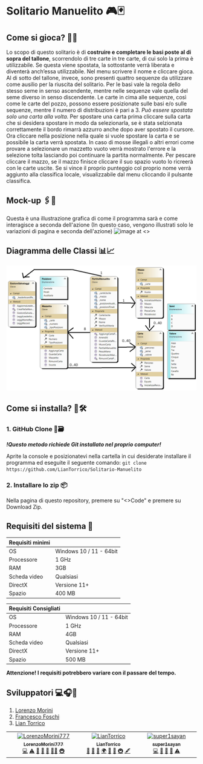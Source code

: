 # **Solitario Manuelito** 🎮🃏
##  **Come si gioca?** 🎲🤔
Lo scopo di questo solitario è di **costruire e completare le basi poste al di sopra del tallone**, scorrendolo di tre carte in tre carte, di cui solo la prima è utilizzabile. Se questa viene spostata, la sottostante verrà liberata e diventerà anch’essa utilizzabile. 
Nel menu scrivere il nome e cliccare gioca.
Al di sotto del tallone, invece, sono presenti quattro sequenze da utilizzare come ausilio per la riuscita del solitario. 
Per le basi vale la regola dello stesso seme in senso ascendente, mentre nelle sequenze vale quella del seme diverso in senso discendente. 
Le carte in cima alle sequenze, così come le carte del pozzo, possono essere posizionate sulle basi e/o sulle sequenze, mentre il numero di distribuzioni è pari a 3. 
*Può essere spostata solo una carta alla volta.*
Per spostare una carta prima cliccare sulla carta che si desidera spostare in modo da selezionarla, se è stata selzionata correttamente il bordo rimarrà azzurro anche dopo aver spostato il cursore.
Ora cliccare nella posizione nella quale si vuole spostare la carta e se possibile la carta verrà spostata.
In caso di mosse illegali o altri errori come provare a selezionare un mazzetto vuoto verrà mostrato l'errore e la selezione tolta lasciando poi continuare la partita normalmente.
Per pescare cliccare il mazzo, se il mazzo finisce cliccare il suo spazio vuoto lo ricreerà con le carte uscite.
Se si vince il proprio punteggio col proprio nome verrà aggiunto alla classifica locale, visualizzabile dal menu cliccando il pulsante classifica.
## **Mock-up** 🖇️🎨
Questa è una illustrazione grafica di come il programma sarà e come interagisce a seconda dell'azione (In questo caso, vengono illustrati solo le variazioni di pagina e seconda dell'azione)
![image at <>](Mockup.png)

## **Diagramma delle Classi** 📊📈
![image at <>](DiagrammaClassi.png)
## Come si installa? 🧰🛠️
### 1. GitHub Clone 🤖🗃️
***!Questo metodo richiede Git installato nel proprio computer!***

Aprite la console e posizionatevi nella cartella in cui desiderate installare il programma ed eseguite il seguente comando: `git clone https://github.com/LianTorrico/Solitario-Manuelito`
### 2. Installare lo zip 📦
Nella pagina di questo repository, premere su "<>Code" e premere su Download Zip.

## Requisiti del sistema 📑

 | Requisiti minimi |             |
|-------------------|-------------|
| OS | Windows 10 / 11 - 64bit |
| Processore | 1 GHz |
| RAM | 3GB |
| Scheda video | Qualsiasi |
| DirectX | Versione 11+ |
| Spazio |	400 MB |

 | Requisiti Consigliati |             |
|-------------------|-------------|
| OS | Windows 10 / 11 - 64bit |
| Processore | 1 GHz |
| RAM | 4GB |
| Scheda video | Qualsiasi |
| DirectX | Versione 11+ |
| Spazio |	500 MB |

**Attenzione! I requisiti potrebbero variare con il passare del tempo.**



## **Sviluppatori** 💻🎧📱
1. [Lorenzo Morini](https://github.com/MoroQuack)
2. [Francesco Foschi](https://github.com/supersayan1)
3. [Lian Torrico](https://github.com/LianTorrico)


<!-- ALL-CONTRIBUTORS-LIST:START - Do not remove or modify this section -->
<!-- prettier-ignore-start -->
<!-- markdownlint-disable -->
<table>
  <tbody>
    <tr>
      <td align="center" valign="top" width="14.28%"><a href="https://github.com/LorenzoMorini777"><img src="https://avatars.githubusercontent.com/u/150846437?v=4?s=100" width="100px;" alt="LorenzoMorini777"/><br /><sub><b>LorenzoMorini777</b></sub></a><br /><a href="#code-LorenzoMorini777" title="Code">💻</a> <a href="#test-LorenzoMorini777" title="Tests">⚠️</a> <a href="#bug-LorenzoMorini777" title="Bug reports">🐛</a> <a href="#ideas-LorenzoMorini777" title="Ideas, Planning, & Feedback">🤔</a> <a href="#maintenance-LorenzoMorini777" title="Maintenance">🚧</a> <a href="#mentoring-LorenzoMorini777" title="Mentoring">🧑‍🏫</a> <a href="#infra-LorenzoMorini777" title="Infrastructure (Hosting, Build-Tools, etc)">🚇</a></td>
      <td align="center" valign="top" width="14.28%"><a href="https://github.com/LianTorrico"><img src="https://avatars.githubusercontent.com/u/157365006?v=4?s=100" width="100px;" alt="LianTorrico"/><br /><sub><b>LianTorrico</b></sub></a><br /><a href="#design-LianTorrico" title="Design">🎨</a> <a href="#doc-LianTorrico" title="Documentation">📖</a> <a href="#ideas-LianTorrico" title="Ideas, Planning, & Feedback">🤔</a> <a href="#translation-LianTorrico" title="Translation">🌍</a> <a href="#talk-LianTorrico" title="Talks">📢</a> <a href="#userTesting-LianTorrico" title="User Testing">📓</a> <a href="#infra-LianTorrico" title="Infrastructure (Hosting, Build-Tools, etc)">🚇</a> <a href="#content-LianTorrico" title="Content">🖋</a></td>
      <td align="center" valign="top" width="14.28%"><a href="https://github.com/super1sayan"><img src="https://avatars.githubusercontent.com/u/159620434?v=4?s=100" width="100px;" alt="super1sayan"/><br /><sub><b>super1sayan</b></sub></a><br /><a href="#code-super1sayan" title="Code">💻</a> <a href="#doc-super1sayan" title="Documentation">📖</a> <a href="#ideas-super1sayan" title="Ideas, Planning, & Feedback">🤔</a> <a href="#userTesting-super1sayan" title="User Testing">📓</a> <a href="#test-super1sayan" title="Tests">⚠️</a></td>
    </tr>
  </tbody>
</table>

<!-- markdownlint-restore -->
<!-- prettier-ignore-end -->

<!-- ALL-CONTRIBUTORS-LIST:END -->
